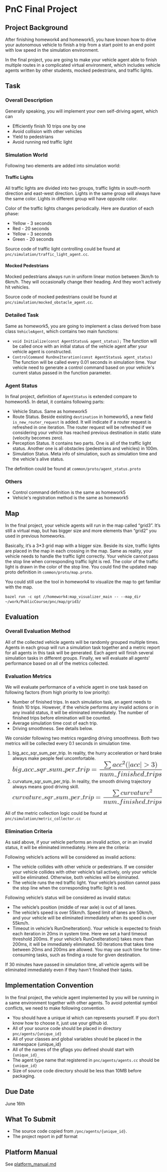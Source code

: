 # PnC Final Project 

## Project Background
After finishing homework4 and homework5, you have known how to drive your autonomous vehicle to finish a trip from a start point to an end point with low speed in the simulation environment. 

In the final project, you are going to make your vehicle agent able to finish multiple routes in a complicated virtual environment, which includes vehicle agents written by other students, mocked pedestrians, and traffic lights.  

## Task

### Overall Description

Generally speaking, you will implement your own self-driving agent, which can
* Efficiently finish 10 trips one by one 
* Avoid collision with other vehicles
* Yield to pedestrians
* Avoid running red traffic light 

### Simulation World


Following two elements are added into simulation world:

#### Traffic Lights

All traffic lights are divided into two groups, traffic lights in south-north direction and east-west direction. Lights in the same group will always have the same color. Lights in different group will have opposite color. 

Color of the traffic lights changes periodically. Here are duration of each phase:
* Yellow - 3 seconds
* Red - 20 seconds
* Yellow - 3 seconds
* Green - 20 seconds

Source code of traffic light controlling could be found at `pnc/simulation/traffic_light_agent.cc`. 


#### Mocked Pedestrians
Mocked pedestrians always run in uniform linear motion between 3km/h to 6km/h. They will occasionally change their heading. And they won't actively hit vehicles. 

Source code of mocked pedestrians could be found at `pnc/simulation/mocked_obstacle_agent.cc`. 

### Detailed Task

Same as homework5, you are going to implement a class derived from base class `VehicleAgent`, which contains two main functions:
* `void Initialize(const AgentStatus& agent_status);` The function will be called once with an initial status of the vehicle agent after your vehicle agent is constructed.
* `ControlCommand RunOneIteration(const AgentStatus& agent_status)` The function will be called every 0.01 seconds in simulation time. Your vehicle need to generate a control command based on your vehicle's current status passed in the function parameter.

### Agent Status

In final project, definition of `AgentStatus` is extended compare to homework5. In detail, it contains following parts:
* Vehicle Status. Same as homework5
* Route Status. Beside existing `destination` in homework5, a new field `is_new_router_request` is added. It will indicate if a router request is refreshed in one iteration. The router request will be refreshed if we considering your vehicle has reached previous destination in static state (velocity becomes zero). 
* Perception Status. It contains two parts. One is all of the traffic light status. Another one is all obstacles (pedestrians and vehicles) in 100m. 
* Simulation Status. Meta info of simulation, such as simulation time and the vehicle's alive status. 

The definition could be found at `common/proto/agent_status.proto`

### Others

* Control command definition is the same as homework5
* Vehicle's registration method is the same as homework5

## Map
In the final project, your vehicle agents will run in the map called “grid3”. It’s still a virtual map, but has bigger size and more elements than “grid2” you used in previous homeworks. 

Basically, it’s a 3*3 grid map with a bigger size. Beside its size, traffic lights are placed in the map in each crossing in the map. Same as reality, your vehicle needs to handle the traffic light correctly. Your vehicle cannot pass the stop line when corresponding traffic light is red. The color of the traffic light is drawn in the color of the stop line. You could find the updated map proto definition in `common/proto/map.proto`. 

You could still use the tool in homework4 to visualize the map to get familiar with the map. 
```
bazel run -c opt //homework4:map_visualizer_main -- --map_dir ~/work/PublicCourse/pnc/map/grid3/
```

## Evaluation

### Overall Evaluation Method

All of the collected vehicle agents will be randomly grouped multiple times. Agents in each group will run a simulation task together and a metric report for all agents in this task will be generated. Each agent will finish several simulation tasks in different groups. Finally, we will evaluate all agents' performance based on all of the metrics collected. 

### Evaluation Metrics

We will evaluate performance of a vehicle agent in one task based on following factors (from high priority to low priority):

* Number of finished trips. In each simulation task, an agent needs to finish 10 trips. However, if the vehicle performs any invalid actions or in any invalid status, it will be eliminated immediately. The number of finished trips before elimination will be counted. 
* Average simulation time cost of each trip. 
* Driving smoothness. See details below. 

We consider following two metrics regarding driving smoothness. Both two metrics will be collected every 0.1 seconds in simulation time. 

1. big_acc_sqr_sum_per_trip. In reality, the hurry acceleration or hard brake always make people feel uncomfortable. 
![acc](acc.png)
2. curvature_sqr_sum_per_trip. In reality, the smooth driving trajectory always means good driving skill. 
![curvature](curvature.png)

All of the metric collection logic could be found at `pnc/simulation/metric_collector.cc`

### Elimination Criteria

As said above, if your vehicle performs an invalid action, or in an invalid status, it will be eliminated immediately. Here are the criteria:

Following vehicle’s actions will be considered as invalid actions:
* The vehicle collides with other vehicle or pedestrians. If we consider your vehicle collides with other vehicle’s tail actively, only your vehicle will be eliminated. Otherwise, both vehicles will be eliminated. 
* The vehicle runs the red traffic light. Your vehicle’s position cannot pass the stop line when the corresponding traffic light is red. 

Following vehicle’s status will be considered as invalid status:
* The vehicle’s position (middle of rear axle) is out of all lanes. 
* The vehicle’s speed is over 55km/h. Speed limit of lanes are 50km/h, and your vehicle will be eliminated immediately when its speed is over 55km/h. 
* Timeout in vehicle’s RunOneIteration(). Your vehicle is expected to finish each iteration in 20ms in system time. Here we set a hard timeout threshold 200ms. If your vehicle’s RunOneIteration() takes more than 200ms, it will be immediately eliminated. 50 iterations that takes time between 20ms and 200ms are allowed. You may use such time for time-consuming tasks, such as finding a route for given destination. 

If 30 minutes have passed in simulation time, all vehicle agents will be eliminated immediately even if they havn't finished their tasks. 

## Implementation Convention
In the final project, the vehicle agent implemented by you will be running in a same environment together with other agents. To avoid potential symbol conflicts, we need to make following convention. 

* You should have a unique id which can represents yourself. If you don't know how to choose it, just use your github id. 
* All of your source code should be placed in directory `pnc/agents/{unique_id}`
* All of your classes and global variables should be placed in the namespace {unique_id}
* All of the names of the gflags you defined should start with `{unique_id}_`
* The agent type name that registered in `pnc/agents/agents.cc` should be `{unique_id}`
* Size of source code directory should be less than 10MB before packaging. 

## Due Date
June 16th 

## What To Submit
* The source code copied from `/pnc/agents/{unique_id}`. 
* The project report in pdf format

## Platform Manual

See [platform_manual.md](platform_manual.md)
